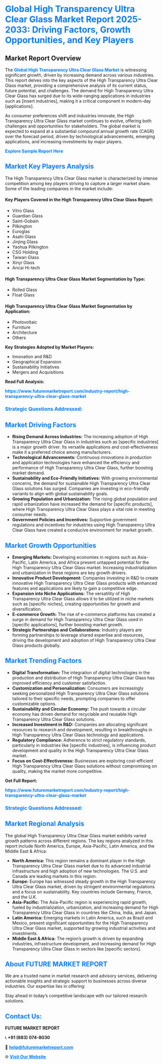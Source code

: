 <h1 style="color: #007BFF;">Global High Transparency Ultra Clear Glass Market Report 2025-2033: Driving Factors, Growth Opportunities, and Key Players</h1>

<section id="overview">
<h2>Market Report Overview</h2>
<p>The <a href="https://www.futuremarketreport.com/industry-report/high-transparency-ultra-clear-glass-market" style="color: #007BFF; text-decoration: none;"><strong>Global High Transparency Ultra Clear Glass Market</strong></a> is witnessing significant growth, driven by increasing demand across various industries. This report delves into the key aspects of the High Transparency Ultra Clear Glass market, providing a comprehensive analysis of its current status, future potential, and challenges. The demand for High Transparency Ultra Clear Glass has surged due to its wide-ranging applications in industries such as [insert industries], making it a critical component in modern-day [applications].</p>
<p>As consumer preferences shift and industries innovate, the High Transparency Ultra Clear Glass market continues to evolve, offering both challenges and opportunities for stakeholders. The global market is expected to expand at a substantial compound annual growth rate (CAGR) over the forecast period, driven by technological advancements, emerging applications, and increasing investments by major players.</p>
</section>

<section id="overview">
<p><a href="https://www.futuremarketreport.com/request-sample/reportId=41855" style="color: #007BFF; text-decoration: none;"><strong>Explore Sample Report Here</strong></a></p>
</section>

<section id="key-players">
<h2 style="color: #007BFF;">Market Key Players Analysis</h2>
<p>The High Transparency Ultra Clear Glass market is characterized by intense competition among key players striving to capture a larger market share. Some of the leading companies in the market include:</p>
<h4>Key Players Covered in the High Transparency Ultra Clear Glass Report:</h4>
<ul><li>Vitro Glass</li><li>Guardian Glass</li><li>Saint-Gobain</li><li>Pilkington</li><li>Euroglas</li><li>Asahi Glass</li><li>Jinjing Glass</li><li>Yaohua Pilkington</li><li>CSG Holding</li><li>Taiwan Glass</li><li>Xinyi Glass</li><li>Ancai Hi-tech</li></ul>
<h4>High Transparency Ultra Clear Glass Market Segmentation by Type:</h4>
<ul><li>Rolled Glass</li><li>Float Glass</li></ul>

<h4>High Transparency Ultra Clear Glass Market Segmentation by Application:</h4>
<ul><li>Photovoltaic</li><li>Furniture</li><li>Architecture</li><li>Others</li></ul>
<p><strong>Key Strategies Adopted by Market Players:</strong></p>
<ul>
<li>Innovation and R&D</li>
<li>Geographical Expansion</li>
<li>Sustainability Initiatives</li>
<li>Mergers and Acquisitions</li>
</ul>
</section>

<section>
<p><strong>Read Full Analysis: </strong></p><a href="https://www.futuremarketreport.com/industry-report/high-transparency-ultra-clear-glass-market" style="color: #007BFF; text-decoration: none;"><strong>https://www.futuremarketreport.com/industry-report/high-transparency-ultra-clear-glass-market</strong></a>
<h3 style="color: #007BFF;">Strategic Questions Addressed:</h3>
</section>

<section id="driving-factors">
<h2 style="color: #007BFF;">Market Driving Factors</h2>
<ul>
<li><strong>Rising Demand Across Industries:</strong> The increasing adoption of High Transparency Ultra Clear Glass in industries such as [specific industries] is a major growth driver. Its versatile applications and cost-effectiveness make it a preferred choice among manufacturers.</li>
<li><strong>Technological Advancements:</strong> Continuous innovations in production and application technologies have enhanced the efficiency and performance of High Transparency Ultra Clear Glass, further boosting market demand.</li>
<li><strong>Sustainability and Eco-Friendly Initiatives:</strong> With growing environmental concerns, the demand for sustainable High Transparency Ultra Clear Glass solutions has surged. Companies are investing in eco-friendly variants to align with global sustainability goals.</li>
<li><strong>Growing Population and Urbanization:</strong> The rising global population and rapid urbanization have increased the demand for [specific products], where High Transparency Ultra Clear Glass plays a vital role in meeting consumer needs.</li>
<li><strong>Government Policies and Incentives:</strong> Supportive government regulations and incentives for industries using High Transparency Ultra Clear Glass have created a conducive environment for market growth.</li>
</ul>
</section>

<section id="growth-opportunities">
<h2 style="color: #007BFF;">Market Growth Opportunities</h2>
<ul>
<li><strong>Emerging Markets:</strong> Developing economies in regions such as Asia-Pacific, Latin America, and Africa present untapped potential for the High Transparency Ultra Clear Glass market. Increasing industrialization and urbanization in these regions are key growth drivers.</li>
<li><strong>Innovative Product Development:</strong> Companies investing in R&D to create innovative High Transparency Ultra Clear Glass products with enhanced features and applications are likely to gain a competitive edge.</li>
<li><strong>Expansion into Niche Applications:</strong> The versatility of High Transparency Ultra Clear Glass allows it to be utilized in niche markets such as [specific niches], creating opportunities for growth and diversification.</li>
<li><strong>E-commerce Growth:</strong> The rise of e-commerce platforms has created a surge in demand for High Transparency Ultra Clear Glass used in [specific applications], further boosting market growth.</li>
<li><strong>Strategic Partnerships and Collaborations:</strong> Industry players are forming partnerships to leverage shared expertise and resources, driving the development and adoption of High Transparency Ultra Clear Glass products globally.</li>
</ul>
</section>

<section id="trending-factors">
<h2 style="color: #007BFF;">Market Trending Factors</h2>
<ul>
<li><strong>Digital Transformation:</strong> The integration of digital technologies in the production and distribution of High Transparency Ultra Clear Glass has improved efficiency and customer satisfaction.</li>
<li><strong>Customization and Personalization:</strong> Consumers are increasingly seeking personalized High Transparency Ultra Clear Glass solutions tailored to their specific needs, prompting companies to offer customizable options.</li>
<li><strong>Sustainability and Circular Economy:</strong> The push towards a circular economy has driven demand for recyclable and reusable High Transparency Ultra Clear Glass solutions.</li>
<li><strong>Increased Investment in R&D:</strong> Companies are allocating significant resources to research and development, resulting in breakthroughs in High Transparency Ultra Clear Glass technology and applications.</li>
<li><strong>Regulatory Compliance:</strong> Adherence to strict regulatory standards, particularly in industries like [specific industries], is influencing product development and quality in the High Transparency Ultra Clear Glass market.</li>
<li><strong>Focus on Cost-Effectiveness:</strong> Businesses are exploring cost-efficient High Transparency Ultra Clear Glass solutions without compromising on quality, making the market more competitive.</li>
</ul>
</section>

<section>
<p><strong>Get Full Report: </strong></p><a href="https://www.futuremarketreport.com/industry-report/high-transparency-ultra-clear-glass-market" style="color: #007BFF; text-decoration: none;"><strong>https://www.futuremarketreport.com/industry-report/high-transparency-ultra-clear-glass-market</strong></a>
<h3 style="color: #007BFF;">Strategic Questions Addressed:</h3>
</section>


<section id="regional-analysis">
<h2 style="color: #007BFF;">Market Regional Analysis</h2>
<p>The global High Transparency Ultra Clear Glass market exhibits varied growth patterns across different regions. The key regions analyzed in this report include North America, Europe, Asia-Pacific, Latin America, and the Middle East & Africa:</p>
<ul>
<li><strong>North America:</strong> This region remains a dominant player in the High Transparency Ultra Clear Glass market due to its advanced industrial infrastructure and high adoption of new technologies. The U.S. and Canada are leading markets in this region.</li>
<li><strong>Europe:</strong> Europe has witnessed steady growth in the High Transparency Ultra Clear Glass market, driven by stringent environmental regulations and a focus on sustainability. Key countries include Germany, France, and the U.K.</li>
<li><strong>Asia-Pacific:</strong> The Asia-Pacific region is experiencing rapid growth, fueled by industrialization, urbanization, and increasing demand for High Transparency Ultra Clear Glass in countries like China, India, and Japan.</li>
<li><strong>Latin America:</strong> Emerging markets in Latin America, such as Brazil and Mexico, present significant opportunities for the High Transparency Ultra Clear Glass market, supported by growing industrial activities and investments.</li>
<li><strong>Middle East & Africa:</strong> The region’s growth is driven by expanding industries, infrastructure development, and increasing demand for High Transparency Ultra Clear Glass in sectors like [specific sectors].</li>
</ul>
</section>

<footer>
<h2 style="color: #007BFF;">About FUTURE MARKET REPORT</h2>
<p>We are a trusted name in market research and advisory services, delivering actionable insights and strategic support to businesses across diverse industries. Our expertise lies in offering:</p>

<p>Stay ahead in today’s competitive landscape with our tailored research solutions.</p>

<h2 style="color: #007BFF;">Contact Us:</h2>
<p><strong>FUTURE MARKET REPORT</strong></p>
<p>📞 <strong>+91 (883) 074-8030</strong></p>
<p>📧 <strong><a href="mailto:help@futuremarketreport.com" style="color: #007BFF;">help@futuremarketreport.com</a></strong></p>
<p>🌐 <strong><a href="https://www.futuremarketreport.com/" style="color: #007BFF;">Visit Our Website</a></strong></p>
</footer>